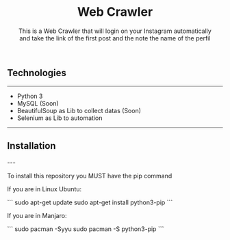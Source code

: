<h1 align="center">Web Crawler</h1>

<p align="center">
This is a Web Crawler that will login on your Instagram automatically <br/>
and take the link of the first post and the note the name of the perfil
</p>

<br/>

<h2>Technologies</h2>

---
- Python 3
- MySQL (Soon)
- BeautifulSoup as Lib to collect datas (Soon)
- Selenium as Lib to automation
---


<h2>Installation</h2>
---
<p>To install this repository you <stron>MUST</strong> 
have the pip command<br/></p>
<p>If you are in Linux Ubuntu:</p>
```
sudo apt-get update
sudo apt-get install python3-pip
```
<p>If you are in Manjaro:</p>
```
sudo pacman -Syyu
sudo pacman -S python3-pip
```
